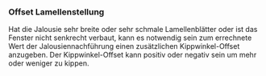 ﻿### Offset Lamellenstellung

Hat die Jalousie sehr breite oder sehr schmale Lamellenblätter oder ist das Fenster nicht senkrecht verbaut, kann es notwendig sein zum errechnete Wert der Jalousiennachführung einen zusätzlichen Kippwinkel-Offset anzugeben.
Der Kippwinkel-Offset kann positiv oder negativ sein um mehr oder weniger zu kippen.

